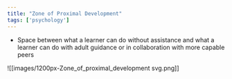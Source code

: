 ```yaml
---
title: "Zone of Proximal Development"
tags: ['psychology']
---
```


- Space between what a learner can do without assistance and what a learner can do with adult guidance or in collaboration with more capable peers 



![[images/1200px-Zone_of_proximal_development svg.png]]
